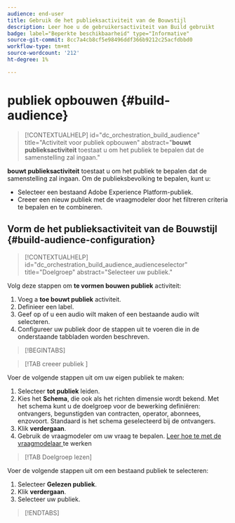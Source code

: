 ```yaml
---
audience: end-user
title: Gebruik de het publieksactiviteit van de Bouwstijl
description: Leer hoe u de gebruikersactiviteit van Build gebruikt
badge: label="Beperkte beschikbaarheid" type="Informative"
source-git-commit: 8cc7a4cb8cf5e98496ddf366b9212c25acfdbbd0
workflow-type: tm+mt
source-wordcount: '212'
ht-degree: 1%

---
```



# publiek opbouwen {#build-audience}

>[!CONTEXTUALHELP]
>id="dc_orchestration_build_audience"
>title="Activiteit voor publiek opbouwen"
>abstract="**bouwt publieksactiviteit** toestaat u om het publiek te bepalen dat de samenstelling zal ingaan."

**bouwt publieksactiviteit** toestaat u om het publiek te bepalen dat de samenstelling zal ingaan. Om de publieksbevolking te bepalen, kunt u:

* Selecteer een bestaand Adobe Experience Platform-publiek.
* Creeer een nieuw publiek met de vraagmodeler door het filtreren criteria te bepalen en te combineren.

## Vorm de het publieksactiviteit van de Bouwstijl {#build-audience-configuration}

>[!CONTEXTUALHELP]
>id="dc_orchestration_build_audience_audienceselector"
>title="Doelgroep"
>abstract="Selecteer uw publiek."

Volg deze stappen om **te vormen bouwen publiek** activiteit:

1. Voeg a **toe bouwt publiek** activiteit.
1. Definieer een label.
1. Geef op of u een audio wilt maken of een bestaande audio wilt selecteren.
1. Configureer uw publiek door de stappen uit te voeren die in de onderstaande tabbladen worden beschreven.

>[!BEGINTABS]

>[!TAB  creeer publiek ]

Voer de volgende stappen uit om uw eigen publiek te maken:

1. Selecteer **tot publiek** leiden.
1. Kies het **Schema**, die ook als het richten dimensie wordt bekend. Met het schema kunt u de doelgroep voor de bewerking definiëren: ontvangers, begunstigden van contracten, operator, abonnees, enzovoort. Standaard is het schema geselecteerd bij de ontvangers.
1. Klik **verdergaan**.
1. Gebruik de vraagmodeler om uw vraag te bepalen. [ Leer hoe te met de vraagmodelaar ](../../query/query-modeler-overview.md) te werken

>[!TAB Doelgroep lezen]

Voer de volgende stappen uit om een bestaand publiek te selecteren:

1. Selecteer **Gelezen publiek**.
1. Klik **verdergaan**.
1. Selecteer uw publiek.

>[!ENDTABS]

<!--
## Examples{#build-audience-examples}

Here is an example of a workflow with two **Build audience** activities. The first one targets the poker players audience, followed by an email delivery. The second one targets the VIP clients audience, followed by an SMS delivery.

![](../assets/workflow-audience-example.png)
-->
